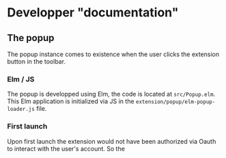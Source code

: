 Developper "documentation"
==========================

The popup
---------

The popup instance comes to existence when the user clicks the extension button in the toolbar.

### Elm / JS

The popup is developped using Elm, the code is located at `src/Popup.elm`.
This Elm application is initialized via JS in the
`extension/popup/elm-popup-loader.js` file.

### First launch

Upon first launch the extension would not have been authorized via Oauth to
interact with the user's account.
So the 
